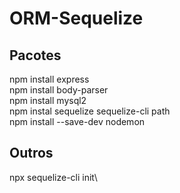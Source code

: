 # ORM-Sequelize
## Pacotes
npm install express\
npm install body-parser\
npm install mysql2\
npm instal sequelize sequelize-cli path\
npm install --save-dev nodemon

## Outros
npx sequelize-cli init\
